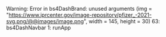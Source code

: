 
Warning: Error in bs4DashBrand: unused arguments (img = "https://www.iprcenter.gov/image-repository/pfizer_-2021-svg.png/@@images/image.png", width = 145, height = 30)
  63: bs4DashNavbar
   1: runApp
